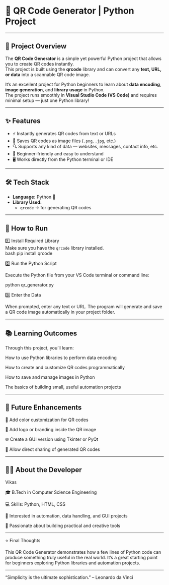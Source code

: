 # 🔳 QR Code Generator | Python Project  

---

## 🧩 Project Overview  
The **QR Code Generator** is a simple yet powerful Python project that allows you to create QR codes instantly.  
This project is built using the **qrcode** library and can convert any **text, URL, or data** into a scannable QR code image.  

It’s an excellent project for Python beginners to learn about **data encoding**, **image generation**, and **library usage** in Python.  
The project runs smoothly in **Visual Studio Code (VS Code)** and requires minimal setup — just one Python library!  

---

## ✨ Features  
- ⚡ Instantly generates QR codes from text or URLs  
- 💾 Saves QR codes as image files (`.png`, `.jpg`, etc.)  
- 🔍 Supports any kind of data — websites, messages, contact info, etc.  
- 🧠 Beginner-friendly and easy to understand  
- 🖥️ Works directly from the Python terminal or IDE  

---

## 🛠️ Tech Stack  
- **Language:** Python 🐍  
- **Library Used:**  
  - `qrcode` → for generating QR codes  

---

## 🚀 How to Run  

1️⃣ Install Required Library  
Make sure you have the `qrcode` library installed.  
bash
pip install qrcode


2️⃣ Run the Python Script

Execute the Python file from your VS Code terminal or command line:

python qr_generator.py

3️⃣ Enter the Data

When prompted, enter any text or URL.
The program will generate and save a QR code image automatically in your project folder.

---


📚 Learning Outcomes
---
Through this project, you’ll learn:

How to use Python libraries to perform data encoding

How to create and customize QR codes programmatically

How to save and manage images in Python

The basics of building small, useful automation projects

---
🔮 Future Enhancements
---

🎨 Add color customization for QR codes

🧾 Add logo or branding inside the QR image

🌐 Create a GUI version using Tkinter or PyQt

📱 Allow direct sharing of generated QR codes


---
👨‍💻 About the Developer
---

Vikas

🎓 B.Tech in Computer Science Engineering

💻 Skills: Python, HTML, CSS

🧠 Interested in automation, data handling, and GUI projects

🚀 Passionate about building practical and creative tools


---

⭐ Final Thoughts

This QR Code Generator demonstrates how a few lines of Python code can produce something truly useful in the real world.
It’s a great starting point for beginners exploring Python libraries and automation projects.

---

“Simplicity is the ultimate sophistication.” – Leonardo da Vinci
